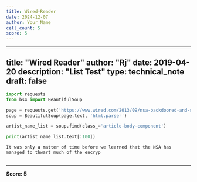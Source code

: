 ```yaml
---
title: Wired-Reader
date: 2024-12-07
author: Your Name
cell_count: 5
score: 5
---
```


---
title: "Wired Reader"
author: "Rj"
date: 2019-04-20
description: "List Test"
type: technical_note
draft: false
---

```python
import requests
from bs4 import BeautifulSoup
```


```python
page = requests.get('https://www.wired.com/2013/09/nsa-backdoored-and-stole-keys/')
soup = BeautifulSoup(page.text, 'html.parser')
```


```python
artist_name_list = soup.find(class_='article-body-component')

print(artist_name_list.text[:100])
```

    It was only a matter of time before we learned that the NSA has managed to thwart much of the encryp



```python

```


---
**Score: 5**